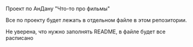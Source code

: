Проект по АнДану "Что-то про фильмы"

Все по проекту будет лежать в отдельном файле в этом репозитории.

Не уверена, что нужно заполнять README, в файле будет все расписано
